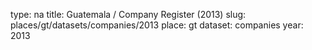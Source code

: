 type: na
title: Guatemala / Company Register (2013)
slug: places/gt/datasets/companies/2013
place: gt
dataset: companies
year: 2013

